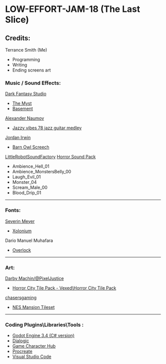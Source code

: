 # LOW-EFFORT-JAM-18 (The Last Slice)

## Credits:

Terrance Smith (Me)
- Programming
- Writing
- Ending screens art


### Music / Sound Effects: 

[Dark Fantasy Studio](https://open.spotify.com/artist/2nLEYDG7mJw4KYMlp4gBhi)
- [The Myst](https://open.spotify.com/track/6mUHSskQeRV0Wg1CB0OS3B)
- [Basement](http://darkfantasystudio.com/music/basement/)

[Alexander Naumov](https://opengameart.org/users/ellary)
- [Jazzy vibes 78 jazz guitar medley](https://opengameart.org/content/jazzy-vibes-78-jazz-guitar-medley)

[Jordan Irwin](https://opengameart.org/users/antumdeluge)
- [Barn Owl Screech](https://opengameart.org/content/barn-owl-screech)

[LittleRobotSoundFactory](https://freesound.org/people/LittleRobotSoundFactory/)
[Horror Sound Pack](https://freesound.org/people/LittleRobotSoundFactory/packs/16688/?page=5)
- Ambience_Hell_01
- Ambience_MonstersBelly_00
- Laugh_Evil_01
- Monster_04
- Scream_Male_00
- Blood_Drip_01

----

### Fonts:

[Severin Meyer](https://sev.dev/fonts/)
- [Xolonium](https://sev.dev/fonts/xolonium/)

Dario Manuel Muhafara
- [Overlock](https://fonts.google.com/specimen/Overlock)

---

### Art:

[Darby Machin/@PixelJustice](https://malibudarby.itch.io/)
- [Horror City Tile Pack - Vexed\Horror City Tile Pack](https://malibudarby.itch.io/horror-city-tile-pack)

[chasersgaming](https://chasersgaming.itch.io/)
- [NES Mansion Tileset](https://opengameart.org/content/rpg-mansion-tile-set-nes)

---

### Coding Plugins\Libraries\Tools :

- [Godot Engine 3.4 (C# version)](https://godotengine.org/)
- [Dialogic](https://dialogic.coppolaemilio.com/)
- [Game Character Hub](https://www.gamecharacterhub.com/)
- [Procreate](https://procreate.art/)
- [Visual Studio Code](https://code.visualstudio.com/)
